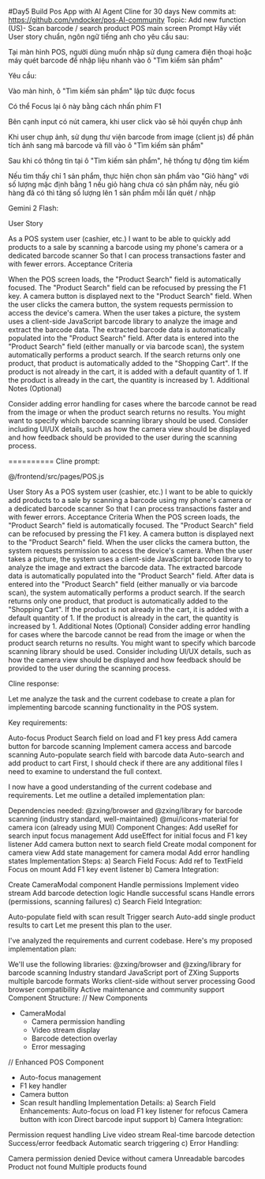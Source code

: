 #Day5 Build Pos App with AI Agent Cline for 30 days
New commits at: https://github.com/vndocker/pos-AI-community
Topic: Add new function (US)- Scan barcode / search product POS main screen
Prompt
Hãy viết User story chuẩn, ngôn ngữ tiếng anh cho yêu cầu sau:

Tại màn hình POS, người dùng muốn nhập sử dụng camera điện thoại hoặc máy quét barcode để nhập liệu nhanh vào ô "Tìm kiếm sản phẩm"

Yêu cầu:

Vào màn hình, ô "Tìm kiếm sản phẩm" lập tức được focus

Có thể Focus lại ô này bằng cách nhấn phím F1

Bên cạnh input có nút camera, khi user click vào sẽ hỏi quyền chụp ảnh

Khi user chụp ảnh, sử dụng thư viện barcode from image (client js) để phân tích ảnh sang mã barcode và fill vào ô "Tìm kiếm sản phẩm"

Sau khi có thông tin tại ô "Tìm kiếm sản phẩm", hệ thống tự động tìm kiếm

Nếu tìm thấy chỉ 1 sản phẩm, thực hiện chọn sản phẩm vào "Giỏ hàng" với số lượng mặc định bằng 1 nếu giỏ hàng chưa có sản phẩm này, nếu giỏ hàng đã có thì tăng số lượng lên 1 sản phẩm mỗi lần quét / nhập

Gemini 2 Flash:

User Story

As a POS system user (cashier, etc.)
I want to be able to quickly add products to a sale by scanning a barcode using my phone's camera or a dedicated barcode scanner
So that I can process transactions faster and with fewer errors.
Acceptance Criteria

When the POS screen loads, the "Product Search" field is automatically focused.
The "Product Search" field can be refocused by pressing the F1 key.
A camera button is displayed next to the "Product Search" field.
When the user clicks the camera button, the system requests permission to access the device's camera.
When the user takes a picture, the system uses a client-side JavaScript barcode library to analyze the image and extract the barcode data.
The extracted barcode data is automatically populated into the "Product Search" field.
After data is entered into the "Product Search" field (either manually or via barcode scan), the system automatically performs a product search.
If the search returns only one product, that product is automatically added to the "Shopping Cart".
If the product is not already in the cart, it is added with a default quantity of 1.
If the product is already in the cart, the quantity is increased by 1.
Additional Notes (Optional)

Consider adding error handling for cases where the barcode cannot be read from the image or when the product search returns no results.
You might want to specify which barcode scanning library should be used.
Consider including UI/UX details, such as how the camera view should be displayed and how feedback should be provided to the user during the scanning process.


==========
Cline prompt:

@/frontend/src/pages/POS.js 

User Story
As a POS system user (cashier, etc.)
I want to be able to quickly add products to a sale by scanning a barcode using my phone's camera or a dedicated barcode scanner
So that I can process transactions faster and with fewer errors.
Acceptance Criteria
When the POS screen loads, the "Product Search" field is automatically focused.
The "Product Search" field can be refocused by pressing the F1 key.
A camera button is displayed next to the "Product Search" field.
When the user clicks the camera button, the system requests permission to access the device's camera.
When the user takes a picture, the system uses a client-side JavaScript barcode library to analyze the image and extract the barcode data.
The extracted barcode data is automatically populated into the "Product Search" field.
After data is entered into the "Product Search" field (either manually or via barcode scan), the system automatically performs a product search.
If the search returns only one product, that product is automatically added to the "Shopping Cart".
If the product is not already in the cart, it is added with a default quantity of 1.
If the product is already in the cart, the quantity is increased by 1.
Additional Notes (Optional)
Consider adding error handling for cases where the barcode cannot be read from the image or when the product search returns no results.
You might want to specify which barcode scanning library should be used.
Consider including UI/UX details, such as how the camera view should be displayed and how feedback should be provided to the user during the scanning process.


Cline response:

Let me analyze the task and the current codebase to create a plan for implementing barcode scanning functionality in the POS system.

Key requirements:

Auto-focus Product Search field on load and F1 key press
Add camera button for barcode scanning
Implement camera access and barcode scanning
Auto-populate search field with barcode data
Auto-search and add product to cart
First, I should check if there are any additional files I need to examine to understand the full context.

I now have a good understanding of the current codebase and requirements. Let me outline a detailed implementation plan:

Dependencies needed:
@zxing/browser and @zxing/library for barcode scanning (industry standard, well-maintained)
@mui/icons-material for camera icon (already using MUI)
Component Changes:
Add useRef for search input focus management
Add useEffect for initial focus and F1 key listener
Add camera button next to search field
Create modal component for camera view
Add state management for camera modal
Add error handling states
Implementation Steps: 
a) Search Field Focus:
Add ref to TextField
Focus on mount
Add F1 key event listener
b) Camera Integration:

Create CameraModal component
Handle permissions
Implement video stream
Add barcode detection logic
Handle successful scans
Handle errors (permissions, scanning failures)
c) Search Field Integration:

Auto-populate field with scan result
Trigger search
Auto-add single product results to cart
Let me present this plan to the user.


I've analyzed the requirements and current codebase. Here's my proposed implementation plan:

We'll use the following libraries:
@zxing/browser and @zxing/library for barcode scanning
Industry standard JavaScript port of ZXing
Supports multiple barcode formats
Works client-side without server processing
Good browser compatibility
Active maintenance and community support
Component Structure:
// New Components
- CameraModal
  - Camera permission handling
  - Video stream display
  - Barcode detection overlay
  - Error messaging

// Enhanced POS Component
- Auto-focus management
- F1 key handler
- Camera button
- Scan result handling
Implementation Details: 
a) Search Field Enhancements:
Auto-focus on load
F1 key listener for refocus
Camera button with icon
Direct barcode input support
b) Camera Integration:

Permission request handling
Live video stream
Real-time barcode detection
Success/error feedback
Automatic search triggering
c) Error Handling:

Camera permission denied
Device without camera
Unreadable barcodes
Product not found
Multiple products found
